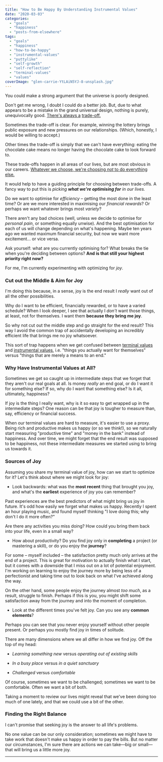 ```yaml
---
title: "How to Be Happy By Understanding Instrumental Values"
date: "2020-03-03"
categories: 
  - "goals"
  - "happiness"
  - "posts-from-elsewhere"
tags: 
  - "goals"
  - "happiness"
  - "how-to-be-happy"
  - "instrumental-values"
  - "puttylike"
  - "self-growth"
  - "self-reflection"
  - "terminal-values"
  - "values"
coverImage: "glen-carrie-YtLAiN5YJ-8-unsplash.jpg"
---
```


You could make a strong argument that the universe is poorly designed.

Don't get me wrong, I doubt I could do a better job. But, due to what appears to be a mistake in the grand universal design, nothing is purely, unequivocally good. [There's always a](https://puttylike.com/why-its-good-to-be-a-multipotentialite/) [trade](https://www.walkingoncustard.com/making-good-choices)[\-off.](https://puttylike.com/why-its-good-to-be-a-multipotentialite/)

<!--more-->

Sometimes the trade-off is clear. For example, winning the lottery brings public exposure and new pressures on our relationships. (Which, honestly, I would be willing to accept.)

Other times the trade-off is simply that we can't have everything: eating the chocolate cake means no longer having the chocolate cake to look forward to.

These trade-offs happen in all areas of our lives, but are most obvious in our careers. [Whatever we choose, we're choosing _not_ to do everything else.](https://puttylike.com/is-this-the-biggest-multipotentialite-fear/)

It would help to have a guiding principle for choosing between trade-offs. A fancy way to put this is _picking **what we're optimising for** in our lives._

Do we want to optimise for _efficiency_ – getting the most done in the least time? Or are we more interested in maximising our _financial rewards_? Or perhaps we want whatever brings most _variety_?

There aren't any bad choices (well, unless we decide to optimise for _personal pain_, or something equally unwise). And the best optimisation for each of us will change depending on what's happening. Maybe ten years ago we wanted maximum financial security, but now we want more excitement... or vice versa.

Ask yourself: what are you currently optimising for? What breaks the tie when you're deciding between options? **And is that still your highest priority right now?**

For me, I'm currently experimenting with optimizing for _joy_.

### Cut out the Middle & Aim for Joy

I'm doing this because, in a sense, joy is the end result I _really_ want out of all the other possibilities.

Why do I want to be efficient, financially rewarded, or to have a varied schedule? When I look deeper, I see that actually I _don't_ want those things, at least, not for themselves. I want them **because they bring me joy**.

So why not cut out the middle step and go straight for the end result? This way I avoid the common trap of accidentally developing an incredibly efficient life that brings me no joy whatsoever.

This sort of trap happens when we get confused between [terminal values](https://en.wikipedia.org/wiki/Intrinsic_value_\(ethics\)) and [instrumental values](https://en.wikipedia.org/wiki/Instrumental_value), i.e. "things you actually want for themselves" versus "things that are merely a means to an end."

### Why Have Instrumental Values at All?

Sometimes we get so caught up in intermediate steps that we forget that they aren't our real goals at all. Is money _really_ an end goal, or do I want it for something else? If so, why do I want that something else? Is it all, ultimately, happiness?

If joy is the thing I really want, why is it so easy to get wrapped up in the intermediate steps? One reason can be that joy is tougher to measure than, say, efficiency or financial success.

When our terminal values are hard to measure, it's easier to use a proxy. Being rich and productive makes us happy (or so we think!), so we naturally start measuring "productive time" and "money in the bank" instead of happiness. And over time, we might forget that the end result was supposed to be happiness, not these intermediate measures we started using to bring us towards it.

### Sources of Joy

Assuming you share my terminal value of joy, how can we start to optimize for it? Let's think about where we might look for joy:

- Look backwards: what was the **most recent** thing that brought you joy, and what's the **earliest** experience of joy you can remember?

Past experiences are the best predictors of what might bring us joy in future. It's odd how easily we forget what makes us happy. Recently I spent an hour playing music, and found myself thinking "I love doing this; why don't I do it more often?"

Are there any activities you miss doing? How could you bring them back into your life, even in a small way?

- How about productivity? Do you find joy only in **completing** a project (or mastering a skill), or do you enjoy the **journey**?

For some – myself included – the satisfaction pretty much only arrives at the end of a project. This is great for motivation to actually finish what I start, but it comes with a downside that I miss out on a lot of potential enjoyment. I'm working on learning to enjoy the journey more by being less of a perfectionist and taking time out to look back on what I've achieved along the way.

On the other hand, some people enjoy the journey almost _too much_, as a result, struggle to finish. Perhaps if this is you, you might shift some satisfaction away from the journey and into the moment of completion.

- Look at the different times you've felt joy. Can you see any **common elements**?

Perhaps you can see that you never enjoy yourself without other people present. Or perhaps you mostly find joy in times of solitude.

There are many dimensions where we all differ in how we find joy. Off the top of my head:

- _Learning something new_ versus _operating out of existing skills_

- _In a busy place_ versus _in a quiet sanctuary_

- _Challenged_ versus _comfortable_

Of course, sometimes we want to be challenged; sometimes we want to be comfortable. Often we want a bit of both.

Taking a moment to review our lives might reveal that we've been doing too much of one lately, and that we could use a bit of the other.

### Finding the Right Balance

I can't promise that seeking joy is the answer to all life's problems.

No one value can be our only consideration; sometimes we might have to take work that doesn't make us happy in order to pay the bills. But no matter our circumstances, I'm sure there are actions we can take—big or small—that will bring us a little more joy.

* * *
